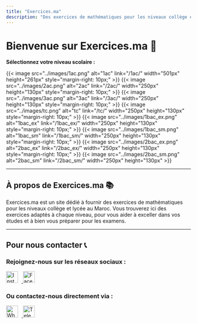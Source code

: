 ```yaml
---
title: "Exercices.ma"
description: "Des exercices de mathématiques pour les niveaux collège et lycée au Maroc."
---
```


# Bienvenue sur Exercices.ma 🎉

**Sélectionnez votre niveau scolaire :**


  {{< image src="../images/1ac.png" alt="1ac" link="/1ac/" width="501px" height="261px" style="margin-right: 10px;" >}}
  {{< image src="../images/2ac.png" alt="2ac" link="/2ac/" width="250px" height="130px" style="margin-right: 10px;" >}}
  {{< image src="../images/3ac.png" alt="3ac" link="/3ac/" width="250px" height="130px" style="margin-right: 10px;" >}}
  {{< image src="../images/tc.png" alt="tc" link="/tc/" width="250px" height="130px" style="margin-right: 10px;" >}}
  {{< image src="../images/1bac_ex.png" alt="1bac_ex" link="/1bac_ex/" width="250px" height="130px" style="margin-right: 10px;" >}}
  {{< image src="../images/1bac_sm.png" alt="1bac_sm" link="/1bac_sm/" width="250px" height="130px" style="margin-right: 10px;" >}}
  {{< image src="../images/2bac_ex.png" alt="2bac_ex" link="/2bac_ex/" width="250px" height="130px" style="margin-right: 10px;" >}}
  {{< image src="../images/2bac_sm.png" alt="2bac_sm" link="/2bac_sm/" width="250px" height="130px" >}}


---

## À propos de Exercices.ma 📚

Exercices.ma est un site dédié à fournir des exercices de mathématiques pour les niveaux collège et lycée au Maroc. Vous trouverez ici des exercices adaptés à chaque niveau, pour vous aider à exceller dans vos études et à bien vous préparer pour les examens.

---

## Pour nous contacter 📞

### Rejoignez-nous sur les réseaux sociaux :

<div style="display: inline;">
  <a href="https://www.instagram.com/exercices.ma">
    <img src="https://cdn-icons-png.flaticon.com/64/2111/2111463.png" alt="Instagram Icon" width="32px" style="margin-right: 10px;">
  </a>
  <a href="https://www.facebook.com/exercicesma">
    <img src="https://cdn-icons-png.flaticon.com/64/733/733547.png" alt="Facebook Icon" width="32px">
  </a>
</div>

### Ou contactez-nous directement via :

<div style="display: inline;">
  <a href="https://wa.me/212600000000">
    <img src="https://cdn-icons-png.flaticon.com/64/733/733585.png" alt="WhatsApp Icon" width="32px" style="margin-right: 10px;">
  </a>
  <a href="https://t.me/exercicesma">
    <img src="https://cdn-icons-png.flaticon.com/64/2111/2111646.png" alt="Telegram Icon" width="32px">
  </a>
</div>
